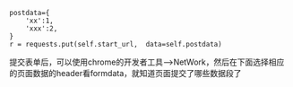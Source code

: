 ```
postdata={
    'xx':1,
    'xxx':2,
}
r = requests.put(self.start_url,  data=self.postdata)
```

提交表单后，可以使用chrome的开发者工具--&gt;NetWork，然后在下面选择相应的页面数据的header看formdata，就知道页面提交了哪些数据段了

